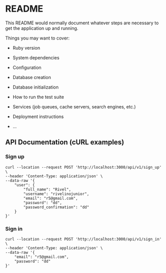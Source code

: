 # README

This README would normally document whatever steps are necessary to get the
application up and running.

Things you may want to cover:

* Ruby version

* System dependencies

* Configuration

* Database creation

* Database initialization

* How to run the test suite

* Services (job queues, cache servers, search engines, etc.)

* Deployment instructions

* ...

## API Documentation (cURL examples)

### Sign up
```shell
curl --location --request POST 'http://localhost:3000/api/v1/sign_up' \
--header 'Content-Type: application/json' \
--data-raw '{
    "user": {
        "full_name": "Rivel",
        "username": "rivelinojunior",
        "email": "r5@gmail.com",
        "password": "dd",
        "password_confirmation": "dd"
    }
}'
```

### Sign in
```shell
curl --location --request POST 'http://localhost:3000/api/v1/sign_in' \
--header 'Content-Type: application/json' \
--data-raw '{
    "email": "r5@gmail.com",
    "password": "dd"
}'
```